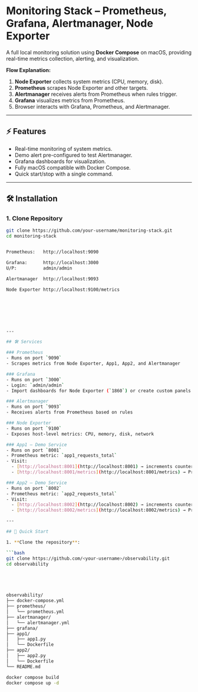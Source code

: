 # Monitoring Stack – Prometheus, Grafana, Alertmanager, Node Exporter

A full local monitoring solution using **Docker Compose** on macOS, providing real-time metrics collection, alerting, and visualization.

**Flow Explanation:**

1. **Node Exporter** collects system metrics (CPU, memory, disk).  
2. **Prometheus** scrapes Node Exporter and other targets.  
3. **Alertmanager** receives alerts from Prometheus when rules trigger.  
4. **Grafana** visualizes metrics from Prometheus.  
5. Browser interacts with Grafana, Prometheus, and Alertmanager.

---

## ⚡ Features

- Real-time monitoring of system metrics.  
- Demo alert pre-configured to test Alertmanager.  
- Grafana dashboards for visualization.  
- Fully macOS compatible with Docker Compose.  
- Quick start/stop with a single command.

---

## 🛠️ Installation

### 1. Clone Repository

```bash
git clone https://github.com/your-username/monitoring-stack.git
cd monitoring-stack


Prometheus:   http://localhost:9090 

Grafana:      http://localhost:3000
U/P:          admin/admin

Alertmanager  http://localhost:9093

Node Exporter http://localhost:9100/metrics







---

## 🛠️ Services

### Prometheus
- Runs on port `9090`  
- Scrapes metrics from Node Exporter, App1, App2, and Alertmanager  

### Grafana
- Runs on port `3000`  
- Login: `admin/admin`  
- Import dashboards for Node Exporter (`1860`) or create custom panels for App1/App2  

### Alertmanager
- Runs on port `9093`  
- Receives alerts from Prometheus based on rules  

### Node Exporter
- Runs on port `9100`  
- Exposes host-level metrics: CPU, memory, disk, network  

### App1 – Demo Service
- Runs on port `8001`  
- Prometheus metric: `app1_requests_total`  
- Visit:  
  - [http://localhost:8001](http://localhost:8001) → increments counter  
  - [http://localhost:8001/metrics](http://localhost:8001/metrics) → Prometheus metrics  

### App2 – Demo Service
- Runs on port `8002`  
- Prometheus metric: `app2_requests_total`  
- Visit:  
  - [http://localhost:8002](http://localhost:8002) → increments counter  
  - [http://localhost:8002/metrics](http://localhost:8002/metrics) → Prometheus metrics  

---

## 🚀 Quick Start

1. **Clone the repository**:

```bash
git clone https://github.com/<your-username>/observability.git
cd observability





observability/
├── docker-compose.yml
├── prometheus/
│   └── prometheus.yml
├── alertmanager/
│   └── alertmanager.yml
├── grafana/
├── app1/
│   ├── app1.py
│   └── Dockerfile
├── app2/
│   ├── app2.py
│   └── Dockerfile
└── README.md

docker compose build
docker compose up -d
